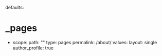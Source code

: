 defaults:
  # _pages
  - scope:
      path: ""
      type: pages
      permalink: /about/
    values:
      layout: single
      author_profile: true

